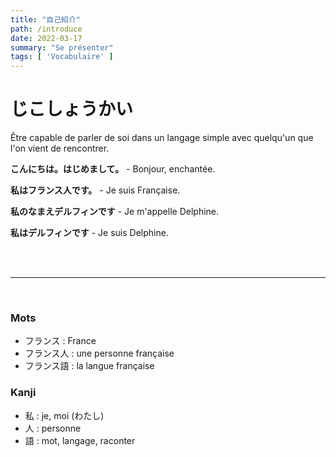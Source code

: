 ```yaml
---
title: "自己紹介"
path: /introduce
date: 2022-03-17
summary: "Se présenter"
tags: [ 'Vocabulaire' ]
---
```


# じこしょうかい

Être capable de parler de soi dans un langage simple avec quelqu'un que l'on vient de rencontrer.


**こんにちは。はじめまして。** - Bonjour, enchantée.

**私はフランス人です。** - Je suis Française.

**私のなまえデルフィンです** - Je m'appelle Delphine.

**私はデルフィンです** - Je suis Delphine.

<br/><br/>
***
<br/>

### Mots

- フランス : France
- フランス人 : une personne française
- フランス語 : la langue française

### Kanji

- 私 : je, moi (わたし)
- 人 : personne
- 語 : mot, langage, raconter